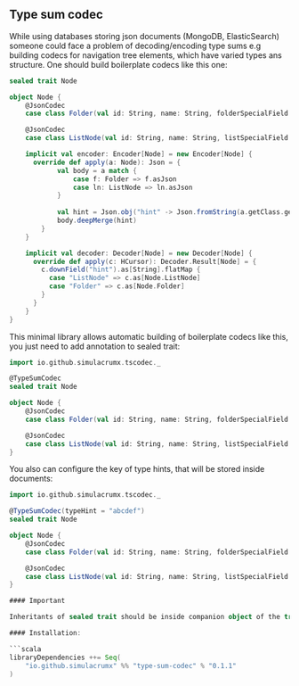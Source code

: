 ## Type sum codec

While using databases storing json documents (MongoDB, ElasticSearch) someone could face a problem of decoding/encoding type sums e.g building codecs for navigation tree elements, which have varied types ans structure. One should build boilerplate codecs like this one: 

```scala
sealed trait Node

object Node {
    @JsonCodec
    case class Folder(val id: String, name: String, folderSpecialField: Option[String]) extends Node

    @JsonCodec
    case class ListNode(val id: String, name: String, listSpecialField: Option[Int]) extends Node

    implicit val encoder: Encoder[Node] = new Encoder[Node] {
      override def apply(a: Node): Json = {
            val body = a match {
                case f: Folder => f.asJson
                case ln: ListNode => ln.asJson
            }
            
            val hint = Json.obj("hint" -> Json.fromString(a.getClass.getSimpleName))
            body.deepMerge(hint)
        }
    }

    implicit val decoder: Decoder[Node] = new Decoder[Node] {
      override def apply(c: HCursor): Decoder.Result[Node] = {
        c.downField("hint").as[String].flatMap {
          case "ListNode" => c.as[Node.ListNode]
          case "Folder" => c.as[Node.Folder]
        }
      }
    }
}
```

This minimal library allows automatic building of boilerplate codecs like this, you just need to add annotation to sealed trait:

```scala
import io.github.simulacrumx.tscodec._

@TypeSumCodec
sealed trait Node

object Node {
    @JsonCodec
    case class Folder(val id: String, name: String, folderSpecialField: Option[String]) extends Node

    @JsonCodec
    case class ListNode(val id: String, name: String, listSpecialField: Option[Int]) extends Node
}

```

You also can configure the key of type hints, that will be stored inside documents:

```scala
import io.github.simulacrumx.tscodec._

@TypeSumCodec(typeHint = "abcdef")
sealed trait Node

object Node {
    @JsonCodec
    case class Folder(val id: String, name: String, folderSpecialField: Option[String]) extends Node

    @JsonCodec
    case class ListNode(val id: String, name: String, listSpecialField: Option[Int]) extends Node
}

#### Important

Inheritants of sealed trait should be inside companion object of the trait, otherwise macro would not be working properly

#### Installation:

```scala
libraryDependencies ++= Seq(
    "io.github.simulacrumx" %% "type-sum-codec" % "0.1.1"
)
```

